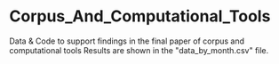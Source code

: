 # Corpus_And_Computational_Tools
Data &amp; Code to support findings in the final paper of corpus and computational tools
Results are shown in the "data_by_month.csv" file.
